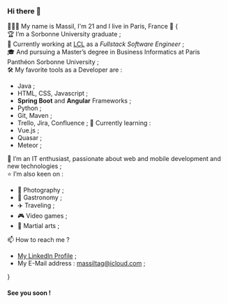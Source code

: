 ### Hi there 👋

👨🏻‍🎓 My name is Massil, I'm 21 and I live in Paris, France 🗼 
{  
🏆 I’m a Sorbonne University graduate ;  
💼 Currently working at [LCL](www.lcl.fr) as a _Fullstack Software Engineer_ ;  
🎓 And pursuing a Master’s degree in Business Informatics at Paris Panthéon Sorbonne University ;  
🛠 My favorite tools as a Developer are :
- Java ;
- HTML, CSS, Javascript ;
- **Spring Boot** and **Angular** Frameworks ;
- Python ;
- Git, Maven ; 
- Trello, Jira, Confluence ;
🌱 Currently learning :
- Vue.js ;
- Quasar ;
- Meteor ;

💬 I’m an IT enthusiast, passionate about web and mobile development and new technologies ;  
⭐️ I’m also keen on :
- 📸 Photography ;
- 🍣 Gastronomy ;
- ✈️ Traveling ;
- 🎮 Video games ;
- 🥋 Martial arts ;

📫 How to reach me ?
- [My LinkedIn Profile](https://www.linkedin.com/in/mtag/) ;  
- My E-Mail address : [massiltag@icloud.com](mailto:massiltag@icloud.com) ;  

}

#### See you soon !



